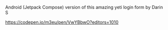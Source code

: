 Android (Jetpack Compose) version of this amazing yeti login form by Darin S

https://codepen.io/m3eu/pen/VwYBbwO?editors=1010
